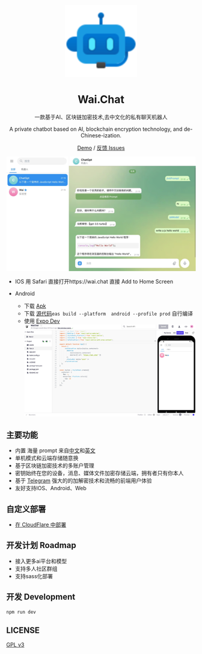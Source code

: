 <div align="center">
<img src="./public/icon-192x192.png" alt="预览"/>

<h1 align="center">Wai.Chat</h1>

一款基于AI、区块链加密技术,去中文化的私有聊天机器人

A private chatbot based on AI, blockchain encryption technology, and de-Chinese-ization.

[Demo](https://wai.chat/) / [反馈 Issues](https://github.com/ptp-build/wai-chat/issues)

![主界面](./public/screenshot.jpg)

</div>

- IOS
  用 Safari 直接打开https://wai.chat 直接 Add to Home Screen

- Android
  - 下载 [Apk]()
  - 下载 [源代码](https://github.com/ptp-build/wai-chat-react-expo)```eas build --platform  android --profile prod```
    自行编译
  - 使用 [Expo Dev](https://snack.expo.dev/@wai.chat/waichat)
    ![expo](./docs/images/expo.jpeg)


## 主要功能

- 内置 海量 prompt 来自[中文](https://github.com/PlexPt/awesome-chatgpt-prompts-zh)和[英文](https://github.com/f/awesome-chatgpt-prompts)
- 单机模式和云端存储随意换
- 基于区块链加密技术的多账户管理
- 密钥始终在您的设备，消息、媒体文件加密存储云端，拥有者只有你本人
- 基于 [Telegram](https://github.com/Ajaxy/telegram-tt) 强大的的加解密技术和流畅的前端用户体验
- 友好支持IOS、Android、Web

## 自定义部署

- [在 CloudFlare 中部署](https://github.com/ptp-build/wai-chat/blob/main/docs/deploy-cloudflaure-pages.md)


## 开发计划 Roadmap
- 接入更多ai平台和模型
- 支持多人社区群组
- 支持sass化部署


## 开发 Development

```shell
npm run dev
```

## LICENSE

[GPL v3](https://github.com/ptp-build/wai-chat/blob/main/LICENSE)

